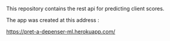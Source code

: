 
This repository contains the rest api for predicting client scores.

The app was created at this address : 

https://pret-a-depenser-ml.herokuapp.com/

